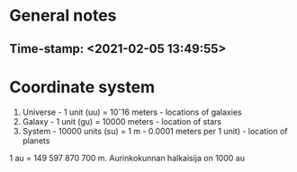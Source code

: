 # General notes
## Time-stamp: <2021-02-05 13:49:55>

# Coordinate system

  1. Universe
    - 1 unit (uu) = 10ˆ16 meters
    - locations of galaxies
  2. Galaxy
    - 1 unit (gu) = 10000 meters
    - location of stars
  3. System
    - 10000 units (su) = 1 m
    - 0.0001 meters per 1 unit)
    - location of planets



  1 au = 149 597 870 700 m.
  Aurinkokunnan halkaisija on 1000 au
